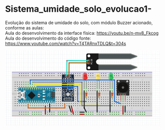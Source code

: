 # Sistema_umidade_solo_evolucao1-
Evolução do sistema de umidade do solo, com módulo Buzzer acionado, conforme as aulas:<br>
Aula do desenvolvimento da interface física: https://youtu.be/n-mv8_Fkcog<br>
Aula do desenvolvimento do código fonte: https://www.youtube.com/watch?v=T4TARnxTDLQ&t=304s<br> 

![esquema_físico](esquema_físico.jpeg)
